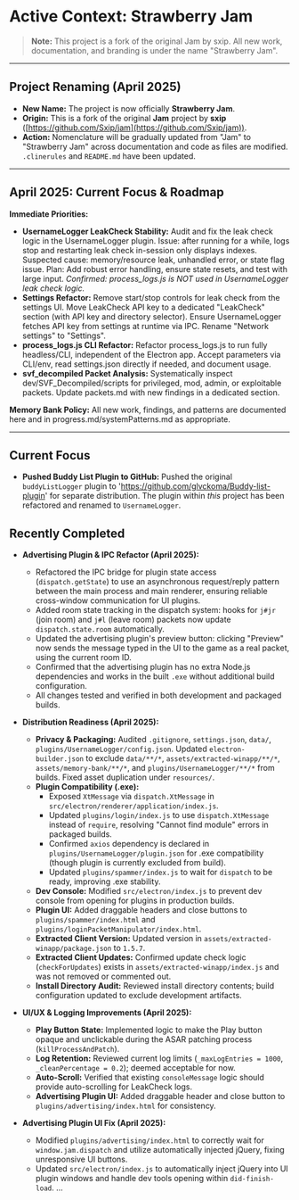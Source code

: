 # Active Context: Strawberry Jam

> **Note:** This project is a fork of the original Jam by sxip. All new work, documentation, and branding is under the name "Strawberry Jam".

---

## Project Renaming (April 2025)

- **New Name:** The project is now officially **Strawberry Jam**.
- **Origin:** This is a fork of the original **Jam** project by **sxip** ([https://github.com/Sxip/jam](https://github.com/Sxip/jam)).
- **Action:** Nomenclature will be gradually updated from "Jam" to "Strawberry Jam" across documentation and code as files are modified. `.clinerules` and `README.md` have been updated.

---

## April 2025: Current Focus & Roadmap

**Immediate Priorities:**
- **UsernameLogger LeakCheck Stability:** Audit and fix the leak check logic in the UsernameLogger plugin. Issue: after running for a while, logs stop and restarting leak check in-session only displays indexes. Suspected cause: memory/resource leak, unhandled error, or state flag issue. Plan: Add robust error handling, ensure state resets, and test with large input. *Confirmed: process_logs.js is NOT used in UsernameLogger leak check logic.*
- **Settings Refactor:** Remove start/stop controls for leak check from the settings UI. Move LeakCheck API key to a dedicated "LeakCheck" section (with API key and directory selector). Ensure UsernameLogger fetches API key from settings at runtime via IPC. Rename "Network settings" to "Settings".
- **process_logs.js CLI Refactor:** Refactor process_logs.js to run fully headless/CLI, independent of the Electron app. Accept parameters via CLI/env, read settings.json directly if needed, and document usage.
- **svf_decompiled Packet Analysis:** Systematically inspect dev/SVF_Decompiled/scripts for privileged, mod, admin, or exploitable packets. Update packets.md with new findings in a dedicated section.

**Memory Bank Policy:** All new work, findings, and patterns are documented here and in progress.md/systemPatterns.md as appropriate.

---

## Current Focus

-   **Pushed Buddy List Plugin to GitHub:** Pushed the original `buddyListLogger` plugin to 'https://github.com/glvckoma/Buddy-list-plugin' for separate distribution. The plugin within *this* project has been refactored and renamed to `UsernameLogger`.

## Recently Completed

- **Advertising Plugin & IPC Refactor (April 2025):**
    - Refactored the IPC bridge for plugin state access (`dispatch.getState`) to use an asynchronous request/reply pattern between the main process and main renderer, ensuring reliable cross-window communication for UI plugins.
    - Added room state tracking in the dispatch system: hooks for `j#jr` (join room) and `j#l` (leave room) packets now update `dispatch.state.room` automatically.
    - Updated the advertising plugin's preview button: clicking "Preview" now sends the message typed in the UI to the game as a real packet, using the current room ID.
    - Confirmed that the advertising plugin has no extra Node.js dependencies and works in the built `.exe` without additional build configuration.
    - All changes tested and verified in both development and packaged builds.

-   **Distribution Readiness (April 2025):**
    -   **Privacy & Packaging:** Audited `.gitignore`, `settings.json`, `data/`, `plugins/UsernameLogger/config.json`. Updated `electron-builder.json` to exclude `data/**/*`, `assets/extracted-winapp/**/*`, `assets/memory-bank/**/*`, and `plugins/UsernameLogger/**/*` from builds. Fixed asset duplication under `resources/`.
    -   **Plugin Compatibility (.exe):**
        -   Exposed `XtMessage` via `dispatch.XtMessage` in `src/electron/renderer/application/index.js`.
        -   Updated `plugins/login/index.js` to use `dispatch.XtMessage` instead of `require`, resolving "Cannot find module" errors in packaged builds.
        -   Confirmed `axios` dependency is declared in `plugins/UsernameLogger/plugin.json` for .exe compatibility (though plugin is currently excluded from build).
        -   Updated `plugins/spammer/index.js` to wait for `dispatch` to be ready, improving .exe stability.
    -   **Dev Console:** Modified `src/electron/index.js` to prevent dev console from opening for plugins in production builds.
    -   **Plugin UI:** Added draggable headers and close buttons to `plugins/spammer/index.html` and `plugins/loginPacketManipulator/index.html`.
    -   **Extracted Client Version:** Updated version in `assets/extracted-winapp/package.json` to `1.5.7`.
    -   **Extracted Client Updates:** Confirmed update check logic (`checkForUpdates`) exists in `assets/extracted-winapp/index.js` and was not removed or commented out.
    -   **Install Directory Audit:** Reviewed install directory contents; build configuration updated to exclude development artifacts.
-   **UI/UX & Logging Improvements (April 2025):**
    -   **Play Button State:** Implemented logic to make the Play button opaque and unclickable during the ASAR patching process (`killProcessAndPatch`).
    -   **Log Retention:** Reviewed current log limits (`_maxLogEntries = 1000`, `_cleanPercentage = 0.2`); deemed acceptable for now.
    -   **Auto-Scroll:** Verified that existing `consoleMessage` logic should provide auto-scrolling for LeakCheck logs.
    -   **Advertising Plugin UI:** Added draggable header and close button to `plugins/advertising/index.html` for consistency.
-   **Advertising Plugin UI Fix (April 2025):**
    -   Modified `plugins/advertising/index.html` to correctly wait for `window.jam.dispatch` and utilize automatically injected jQuery, fixing unresponsive UI buttons.
    -   Updated `src/electron/index.js` to automatically inject jQuery into UI plugin windows and handle dev tools opening within `did-finish-load`.
...
